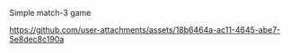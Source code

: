 Simple match-3 game


https://github.com/user-attachments/assets/18b6464a-ac11-4645-abe7-5e8dec8c190a

